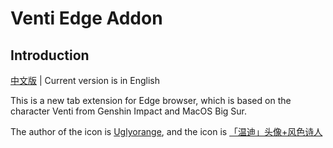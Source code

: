 # Venti Edge Addon

## Introduction

[中文版](./readme_zh.md) | Current version is in English

This is a new tab extension for Edge browser, which is based on the character Venti from Genshin Impact and MacOS Big Sur.

The author of the icon is [Uglyorange](https://www.miyoushe.com/ys/accountCenter/postList?id=83163901), and the icon is [「温迪」头像+风色诗人](https://www.miyoushe.com/ys/article/29843610)
